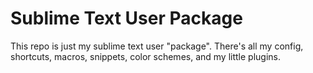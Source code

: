 # Sublime Text User Package

This repo is just my sublime text user "package". 
There's all my config, shortcuts, macros, snippets, color schemes, and my little plugins. 

